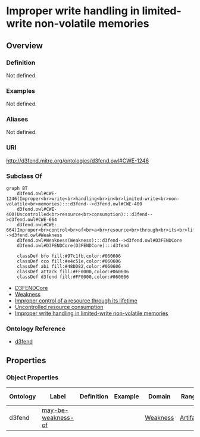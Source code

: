# Improper write handling in limited-write non-volatile memories

## Overview

### Definition
Not defined.

### Examples
Not defined.

### Aliases
Not defined.

### URI
http://d3fend.mitre.org/ontologies/d3fend.owl#CWE-1246

### Subclass Of
```mermaid
graph BT
    d3fend.owl#CWE-1246(Improper<br>write<br>handling<br>in<br>limited-write<br>non-volatile<br>memories):::d3fend-->d3fend.owl#CWE-400
    d3fend.owl#CWE-400(Uncontrolled<br>resource<br>consumption):::d3fend-->d3fend.owl#CWE-664
    d3fend.owl#CWE-664(Improper<br>control<br>of<br>a<br>resource<br>through<br>its<br>lifetime):::d3fend-->d3fend.owl#Weakness
    d3fend.owl#Weakness(Weakness):::d3fend-->d3fend.owl#D3FENDCore
    d3fend.owl#D3FENDCore(D3FENDCore):::d3fend
    
    classDef bfo fill:#97c1fb,color:#060606
    classDef cco fill:#e4c51e,color:#060606
    classDef abi fill:#48DD82,color:#060606
    classDef attack fill:#FF0000,color:#060606
    classDef d3fend fill:#FF0000,color:#060606
```

- [D3FENDCore](/docs/ontology/reference/model/D3FENDCore/D3FENDCore.md)
- [Weakness](/docs/ontology/reference/model/D3FENDCore/Weakness/Weakness.md)
- [Improper control of a resource through its lifetime](/docs/ontology/reference/model/D3FENDCore/Weakness/Improper%20control%20of%20a%20resource%20through%20its%20lifetime/Improper%20control%20of%20a%20resource%20through%20its%20lifetime.md)
- [Uncontrolled resource consumption](/docs/ontology/reference/model/D3FENDCore/Weakness/Improper%20control%20of%20a%20resource%20through%20its%20lifetime/Uncontrolled%20resource%20consumption/Uncontrolled%20resource%20consumption.md)
- [Improper write handling in limited-write non-volatile memories](/docs/ontology/reference/model/D3FENDCore/Weakness/Improper%20control%20of%20a%20resource%20through%20its%20lifetime/Uncontrolled%20resource%20consumption/Improper%20write%20handling%20in%20limited-write%20non-volatile%20memories/Improper%20write%20handling%20in%20limited-write%20non-volatile%20memories.md)


### Ontology Reference
- [d3fend](http://d3fend.mitre.org/ontologies/d3fend.owl#)

## Properties
### Object Properties
| Ontology | Label | Definition | Example | Domain | Range | Inverse Of |
|----------|-------|------------|---------|--------|-------|------------|
| d3fend | [may-be-weakness-of](http://d3fend.mitre.org/ontologies/d3fend.owl#may-be-weakness-of) |  |  | [Weakness](/docs/ontology/reference/model/D3FENDCore/Weakness/Weakness.md) | [Artifact](/docs/ontology/reference/model/D3FENDCore/Artifact/Artifact.md) | [may-have-weakness](http://d3fend.mitre.org/ontologies/d3fend.owl#may-have-weakness) |

